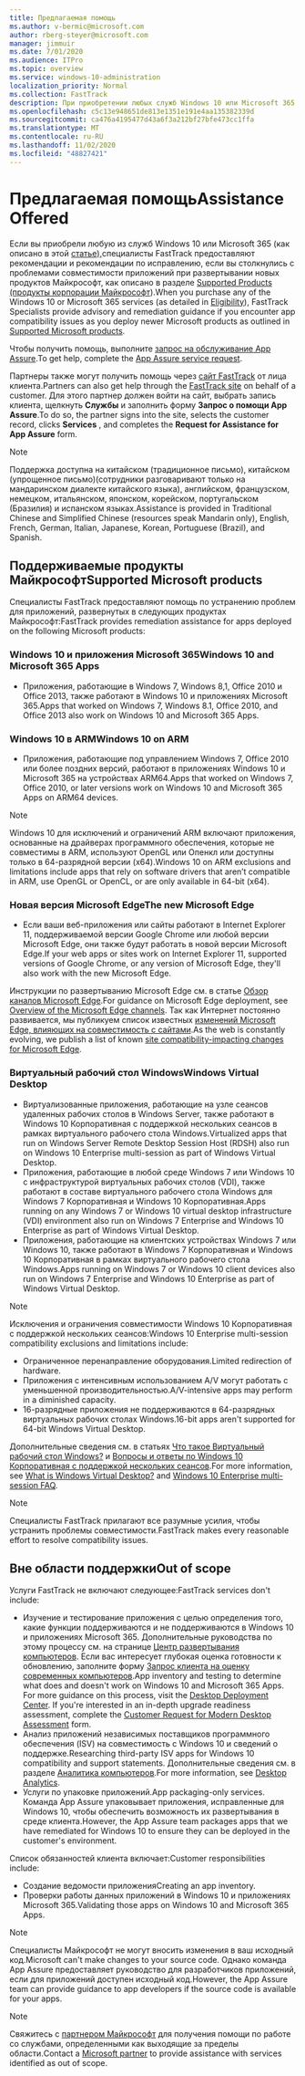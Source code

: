 ```yaml
---
title: Предлагаемая помощь
ms.author: v-bermic@microsoft.com
author: rberg-steyer@microsoft.com
manager: jimmuir
ms.date: 7/01/2020
ms.audience: ITPro
ms.topic: overview
ms.service: windows-10-administration
localization_priority: Normal
ms.collection: FastTrack
description: При приобретении любых служб Windows 10 или Microsoft 365 специалисты FastTrack предоставляют советы и рекомендации по устранению проблем при развертывании Windows 10 и приложений Microsoft 365, а также по своевременному обновлению без дополнительной платы (при наличии соответствующей подписки).
ms.openlocfilehash: c5c13e948651de813e1351e191e4aa135382339d
ms.sourcegitcommit: ca476a4195477d43a6f3a212bf27bfe473cc1ffa
ms.translationtype: MT
ms.contentlocale: ru-RU
ms.lasthandoff: 11/02/2020
ms.locfileid: "48827421"
---
```

# <a name="assistance-offered"></a><span data-ttu-id="12fed-103">Предлагаемая помощь</span><span class="sxs-lookup"><span data-stu-id="12fed-103">Assistance Offered</span></span>  

<span data-ttu-id="12fed-104">Если вы приобрели любую из служб Windows 10 или Microsoft 365 (как описано в этой [статье),](eligibility.md)специалисты FastTrack предоставляют рекомендации и рекомендации по исправлению, если вы столкнулись с проблемами совместимости приложений при развертывании новых продуктов Майкрософт, как описано в разделе [Supported Products (продукты корпорации Майкрософт](#supported-microsoft-products)).</span><span class="sxs-lookup"><span data-stu-id="12fed-104">When you purchase any of the Windows 10 or Microsoft 365 services (as detailed in [Eligibility](eligibility.md)), FastTrack Specialists provide advisory and remediation guidance if you encounter app compatibility issues as you deploy newer Microsoft products as outlined in [Supported Microsoft products](#supported-microsoft-products).</span></span>

<span data-ttu-id="12fed-105">Чтобы получить помощь, выполните [запрос на обслуживание App Assure](https://go.microsoft.com/fwlink/?linkid=2022721).</span><span class="sxs-lookup"><span data-stu-id="12fed-105">To get help, complete the [App Assure service request](https://go.microsoft.com/fwlink/?linkid=2022721).</span></span>

<span data-ttu-id="12fed-106">Партнеры также могут получить помощь через [сайт FastTrack](https://go.microsoft.com/fwlink/?linkid=780698) от лица клиента.</span><span class="sxs-lookup"><span data-stu-id="12fed-106">Partners can also get help through the [FastTrack site](https://go.microsoft.com/fwlink/?linkid=780698) on behalf of a customer.</span></span> <span data-ttu-id="12fed-107">Для этого партнер должен войти на сайт, выбрать запись клиента, щелкнуть **Службы** и заполнить форму **Запрос о помощи App Assure**.</span><span class="sxs-lookup"><span data-stu-id="12fed-107">To do so, the partner signs into the site, selects the customer record, clicks **Services** , and completes the **Request for Assistance for App Assure** form.</span></span>

> [!NOTE]
> <span data-ttu-id="12fed-108">Поддержка доступна на китайском (традиционное письмо), китайском (упрощенное письмо)(сотрудники разговаривают только на мандаринском диалекте китайского языка), английском, французском, немецком, итальянском, японском, корейском, португальском (Бразилия) и испанском языках.</span><span class="sxs-lookup"><span data-stu-id="12fed-108">Assistance is provided in Traditional Chinese and Simplified Chinese (resources speak Mandarin only), English, French, German, Italian, Japanese, Korean, Portuguese (Brazil), and Spanish.</span></span> 

## <a name="supported-microsoft-products"></a><span data-ttu-id="12fed-109">Поддерживаемые продукты Майкрософт</span><span class="sxs-lookup"><span data-stu-id="12fed-109">Supported Microsoft products</span></span>

<span data-ttu-id="12fed-110">Специалисты FastTrack предоставляют помощь по устранению проблем для приложений, развернутых в следующих продуктах Майкрософт:</span><span class="sxs-lookup"><span data-stu-id="12fed-110">FastTrack provides remediation assistance for apps deployed on the following Microsoft products:</span></span>

### <a name="windows-10-and-microsoft-365-apps"></a><span data-ttu-id="12fed-111">Windows 10 и приложения Microsoft 365</span><span class="sxs-lookup"><span data-stu-id="12fed-111">Windows 10 and Microsoft 365 Apps</span></span>

- <span data-ttu-id="12fed-112">Приложения, работающие в Windows 7, Windows 8,1, Office 2010 и Office 2013, также работают в Windows 10 и приложениях Microsoft 365.</span><span class="sxs-lookup"><span data-stu-id="12fed-112">Apps that worked on Windows 7, Windows 8.1, Office 2010, and Office 2013 also work on Windows 10 and Microsoft 365 Apps.</span></span>

### <a name="windows-10-on-arm"></a><span data-ttu-id="12fed-113">Windows 10 в ARM</span><span class="sxs-lookup"><span data-stu-id="12fed-113">Windows 10 on ARM</span></span>

- <span data-ttu-id="12fed-114">Приложения, работающие под управлением Windows 7, Office 2010 или более поздних версий, работают в приложениях Windows 10 и Microsoft 365 на устройствах ARM64.</span><span class="sxs-lookup"><span data-stu-id="12fed-114">Apps that worked on Windows 7, Office 2010, or later versions  work on Windows 10 and Microsoft 365 Apps on ARM64 devices.</span></span>

> [!NOTE]
> <span data-ttu-id="12fed-115">Windows 10 для исключений и ограничений ARM включают приложения, основанные на драйверах программного обеспечения, которые не совместимы в ARM, используют OpenGL или Опенкл или доступны только в 64-разрядной версии (x64).</span><span class="sxs-lookup"><span data-stu-id="12fed-115">Windows 10 on ARM exclusions and limitations include apps that rely on software drivers that aren’t compatible in ARM, use OpenGL or OpenCL, or are only available in 64-bit (x64).</span></span>

### <a name="the-new-microsoft-edge"></a><span data-ttu-id="12fed-116">Новая версия Microsoft Edge</span><span class="sxs-lookup"><span data-stu-id="12fed-116">The new Microsoft Edge</span></span>

- <span data-ttu-id="12fed-117">Если ваши веб-приложения или сайты работают в Internet Explorer 11, поддерживаемой версии Google Chrome или любой версии Microsoft Edge, они также будут работать в новой версии Microsoft Edge.</span><span class="sxs-lookup"><span data-stu-id="12fed-117">If your web apps or sites work on Internet Explorer 11, supported versions of Google Chrome, or any version of Microsoft Edge, they'll also work with the new Microsoft Edge.</span></span>

<span data-ttu-id="12fed-118">Инструкции по развертыванию Microsoft Edge см. в статье [Обзор каналов Microsoft Edge](https://docs.microsoft.com/DeployEdge/microsoft-edge-channels).</span><span class="sxs-lookup"><span data-stu-id="12fed-118">For guidance on Microsoft Edge deployment, see [Overview of the Microsoft Edge channels](https://docs.microsoft.com/DeployEdge/microsoft-edge-channels).</span></span> <span data-ttu-id="12fed-119">Так как Интернет постоянно развивается, мы публикуем список известных [изменений Microsoft Edge, влияющих на совместимость с сайтами](https://docs.microsoft.com/microsoft-edge/web-platform/site-impacting-changes).</span><span class="sxs-lookup"><span data-stu-id="12fed-119">As the web is constantly evolving, we publish a list of known [site compatibility-impacting changes for Microsoft Edge](https://docs.microsoft.com/microsoft-edge/web-platform/site-impacting-changes).</span></span>

### <a name="windows-virtual-desktop"></a><span data-ttu-id="12fed-120">Виртуальный рабочий стол Windows</span><span class="sxs-lookup"><span data-stu-id="12fed-120">Windows Virtual Desktop</span></span>

- <span data-ttu-id="12fed-121">Виртуализованные приложения, работающие на узле сеансов удаленных рабочих столов в Windows Server, также работают в Windows 10 Корпоративная с поддержкой нескольких сеансов в рамках виртуального рабочего стола Windows.</span><span class="sxs-lookup"><span data-stu-id="12fed-121">Virtualized apps that run on Windows Server Remote Desktop Session Host (RDSH) also run on Windows 10 Enterprise multi-session as part of Windows Virtual Desktop.</span></span>
- <span data-ttu-id="12fed-122">Приложения, работающие в любой среде Windows 7 или Windows 10 с инфраструктурой виртуальных рабочих столов (VDI), также работают в составе виртуального рабочего стола Windows для Windows 7 Корпоративная и Windows 10 Корпоративная.</span><span class="sxs-lookup"><span data-stu-id="12fed-122">Apps running on any Windows 7 or Windows 10 virtual desktop infrastructure (VDI) environment also run on Windows 7 Enterprise and Windows 10 Enterprise as part of Windows Virtual Desktop.</span></span>
- <span data-ttu-id="12fed-123">Приложения, работающие на клиентских устройствах Windows 7 или Windows 10, также работают в Windows 7 Корпоративная и Windows 10 Корпоративная в рамках виртуального рабочего стола Windows.</span><span class="sxs-lookup"><span data-stu-id="12fed-123">Apps running on Windows 7 or Windows 10 client devices also run on Windows 7 Enterprise and Windows 10 Enterprise as part of Windows Virtual Desktop.</span></span>

> [!NOTE]
> <span data-ttu-id="12fed-124">Исключения и ограничения совместимости Windows 10 Корпоративная с поддержкой нескольких сеансов:</span><span class="sxs-lookup"><span data-stu-id="12fed-124">Windows 10 Enterprise multi-session compatibility exclusions and limitations include:</span></span> 
> - <span data-ttu-id="12fed-125">Ограниченное перенаправление оборудования.</span><span class="sxs-lookup"><span data-stu-id="12fed-125">Limited redirection of hardware.</span></span>
> - <span data-ttu-id="12fed-126">Приложения с интенсивным использованием A/V могут работать с уменьшенной производительностью.</span><span class="sxs-lookup"><span data-stu-id="12fed-126">A/V-intensive apps may perform in a diminished capacity.</span></span>
> - <span data-ttu-id="12fed-127">16-разрядные приложения не поддерживаются в 64-разрядных виртуальных рабочих столах Windows.</span><span class="sxs-lookup"><span data-stu-id="12fed-127">16-bit apps aren't supported for 64-bit Windows Virtual Desktop.</span></span>

<span data-ttu-id="12fed-128">Дополнительные сведения см. в статьях [Что такое Виртуальный рабочий стол Windows?](https://docs.microsoft.com/azure/virtual-desktop/overview) и [Вопросы и ответы по Windows 10 Корпоративная с поддержкой нескольких сеансов](https://docs.microsoft.com/azure/virtual-desktop/windows-10-multisession-faq).</span><span class="sxs-lookup"><span data-stu-id="12fed-128">For more information, see [What is Windows Virtual Desktop?](https://docs.microsoft.com/azure/virtual-desktop/overview) and [Windows 10 Enterprise multi-session FAQ](https://docs.microsoft.com/azure/virtual-desktop/windows-10-multisession-faq).</span></span>

> [!NOTE]
> <span data-ttu-id="12fed-129">Специалисты FastTrack прилагают все разумные усилия, чтобы устранить проблемы совместимости.</span><span class="sxs-lookup"><span data-stu-id="12fed-129">FastTrack makes every reasonable effort to resolve compatibility issues.</span></span> 

## <a name="out-of-scope"></a><span data-ttu-id="12fed-130">Вне области поддержки</span><span class="sxs-lookup"><span data-stu-id="12fed-130">Out of scope</span></span>

<span data-ttu-id="12fed-131">Услуги FastTrack не включают следующее:</span><span class="sxs-lookup"><span data-stu-id="12fed-131">FastTrack services don't include:</span></span>
- <span data-ttu-id="12fed-p103">Изучение и тестирование приложения с целью определения того, какие функции поддерживаются и не поддерживаются в Windows 10 и приложениях Microsoft 365. Дополнительные руководства по этому процессу см. на странице [Центр развертывания компьютеров](https://go.microsoft.com/fwlink/?linkid=2080140). Если вас интересует глубокая оценка готовности к обновлению, заполните форму [Запрос клиента на оценку современных компьютеров](https://go.microsoft.com/fwlink/?linkid=2053818).</span><span class="sxs-lookup"><span data-stu-id="12fed-p103">App inventory and testing to determine what does and doesn't work on Windows 10 and Microsoft 365 Apps. For more guidance on this process, visit the [Desktop Deployment Center](https://go.microsoft.com/fwlink/?linkid=2080140). If you're interested in an in-depth upgrade readiness assessment, complete the [Customer Request for Modern Desktop Assessment](https://go.microsoft.com/fwlink/?linkid=2053818) form.</span></span>
- <span data-ttu-id="12fed-135">Анализ приложений независимых поставщиков программного обеспечения (ISV) на совместимость с Windows 10 и сведений о поддержке.</span><span class="sxs-lookup"><span data-stu-id="12fed-135">Researching third-party ISV apps for Windows 10 compatibility and support statements.</span></span> <span data-ttu-id="12fed-136">Дополнительные сведения см. в разделе [Аналитика компьютеров](https://docs.microsoft.com/sccm/desktop-analytics/overview).</span><span class="sxs-lookup"><span data-stu-id="12fed-136">For more information, see [Desktop Analytics](https://docs.microsoft.com/sccm/desktop-analytics/overview).</span></span>
- <span data-ttu-id="12fed-137">Услуги по упаковке приложений.</span><span class="sxs-lookup"><span data-stu-id="12fed-137">App packaging-only services.</span></span> <span data-ttu-id="12fed-138">Команда App Assure упаковывает приложения, исправленные для Windows 10, чтобы обеспечить возможность их развертывания в среде клиента.</span><span class="sxs-lookup"><span data-stu-id="12fed-138">However, the App Assure team packages apps that we have remediated for Windows 10 to ensure they can be deployed in the customer's environment.</span></span>

<span data-ttu-id="12fed-139">Список обязанностей клиента включает:</span><span class="sxs-lookup"><span data-stu-id="12fed-139">Customer responsibilities include:</span></span>
- <span data-ttu-id="12fed-140">Создание ведомости приложения</span><span class="sxs-lookup"><span data-stu-id="12fed-140">Creating an app inventory.</span></span>
- <span data-ttu-id="12fed-141">Проверки работы данных приложений в Windows 10 и приложениях Microsoft 365.</span><span class="sxs-lookup"><span data-stu-id="12fed-141">Validating those apps on Windows 10 and Microsoft 365 Apps.</span></span>

> [!NOTE]
> <span data-ttu-id="12fed-142">Специалисты Майкрософт не могут вносить изменения в ваш исходный код.</span><span class="sxs-lookup"><span data-stu-id="12fed-142">Microsoft can't make changes to your source code.</span></span> <span data-ttu-id="12fed-143">Однако команда App Assure предоставляет руководство для разработчиков приложений, если для приложений доступен исходный код.</span><span class="sxs-lookup"><span data-stu-id="12fed-143">However, the App Assure team can provide guidance to app developers if the source code is available for your apps.</span></span>

> [!NOTE]
> <span data-ttu-id="12fed-144">Свяжитесь с [партнером Майкрософт](https://go.microsoft.com/fwlink/?linkid=2080150) для получения помощи по работе со службами, определенными как выходящие за пределы области.</span><span class="sxs-lookup"><span data-stu-id="12fed-144">Contact a [Microsoft partner](https://go.microsoft.com/fwlink/?linkid=2080150) to provide assistance with services identified as out of scope.</span></span>


